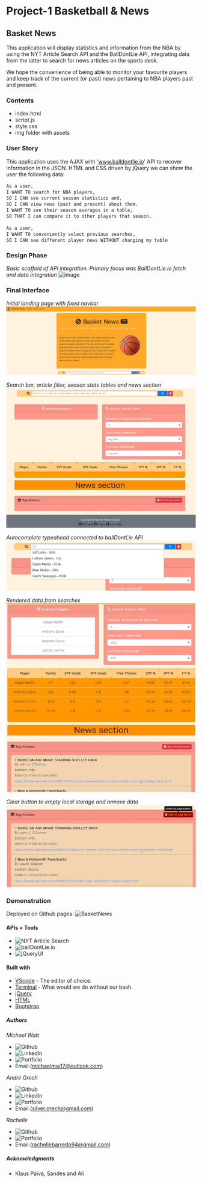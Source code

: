 # Project-1 Basketball & News

## Basket News

This application will display statistics and information from the NBA by using the NYT Article Search API and the BallDontLie API, integrating data from the latter to search for news articles on the sports desk.

We hope the convenience of being able to monitor your favourite players and keep track of the current (or past) news pertaining to NBA players past and present.

### Contents

- index.html
- script.js
- style.css
- img folder with assets

### User Story

This application uses the AJAX with 'www.balldontlie.io' API to recover information in the JSON. HTML and CSS driven by jQuery we can show the user the following data:

    As a user,
    I WANT TO search for NBA players,
    SO I CAN see current season statistics and,
    SO I CAN view news (past and present) about them.
    I WANT TO see their season averages in a table,
    SO THAT I can compare it to other players that season.

    As a user,
    I WANT TO conveniently select previous searches,
    SO I CAN see different player news WITHOUT changing my table

### Design Phase

_Basic scaffold of API integration. Primary focus was BallDontLie.io fetch and data integration_
![image](https://user-images.githubusercontent.com/69458896/94652259-10856c80-033d-11eb-9906-803b2e0f821d.png)

### Final Interface

_Initial landing page with fixed navbar_
![](img/landing_page.JPG)

_Search bar, article filter, season stats tables and news section_
![](img/functional_area.JPG)

_Autocomplete typeahead connected to ballDontLie API_
![](img/typeahead_active.JPG)

_Rendered data from searches_
![](img/search_data.JPG)

_Clear button to empty local storage and remove data_
![](img/tooltipinfo_to_clear.JPG)

### Demonstration

Deployed on Github pages: ![BasketNews](https://agr2020xman.github.io/Project_1-Basketball-News/)

#### APIs + Tools

- ![NYT Article Search](https://developer.nytimes.com/docs/articlesearch-product/1/overview)
- ![ballDontLie.io](https://www.balldontlie.io/#introduction)
- ![jQueryUI](https://jqueryui.com/autocomplete/)

#### Built with

- [VScode](https://code.visualstudio.com/) - The editor of choice.
- [Terminal](https:///) - What would we do without our bash.
- [jQuery](https://api.jquery.com/)
- [HTML](https://developer.mozilla.org/en-US/docs/Web/HTML)
- [Bootstrap](https://getbootstrap.com/)

##### Authors

_Michael Watt_

- ![Github](https://github.com/Michaelmw17)
- ![LinkedIn](https://www.linkedin.com/in/michael-watt-6a76961b3/)
- ![Portfolio](http://michaelmw17.github.io/)
- Email:(michaelmw17@outlook.com)

_Andr&eacute; Grech_

- ![Github](https://github.com/AGr2020Xman)
- ![LinkedIn](https://www.linkedin.com/in/andregrech95/)
- ![Portfolio](https://agr2020xman.github.io/Homework_Week_2/)
- Email:(silver.grech@gmail.com)

_Rachelle_

- ![Github](https://github.com/rachellebarredo)
- ![Portfolio](http://rachellebarredo.github.io/)
- Email:(rachellebarredo94@gmail.com)

##### Acknowledgments

- Klaus Paiva, Sandes and Ali
